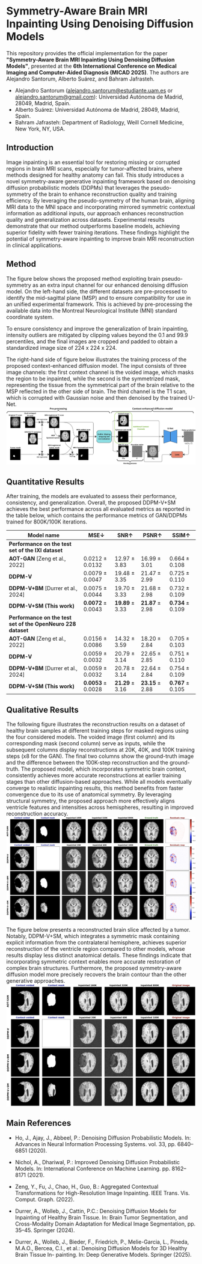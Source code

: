 # Symmetry-Aware Brain MRI Inpainting Using Denoising Diffusion Models
This repository provides the official implementation for the paper **"Symmetry-Aware Brain MRI Inpainting Using Denoising Diffusion Models"**, presented at the **6th International Conference on Medical Imaging and Computer-Aided Diagnosis (MICAD 2025)**. The authors are Alejandro Santorum, Alberto Suárez, and Bahram Jafrasteh.

- Alejandro Santorum (alejandro.santorum@estudiante.uam.es or alejandro.santorum@gmail.com): Universidad Autónoma de Madrid, 28049, Madrid, Spain.
- Alberto Suárez: Universidad Autónoma de Madrid, 28049, Madrid, Spain.
- Bahram Jafrasteh: Department of Radiology, Weill Cornell Medicine, New York, NY, USA.


## Introduction
Image inpainting is an essential tool for restoring missing or corrupted regions in brain MRI scans, especially for tumor-affected brains, where methods designed for healthy anatomy can fail. This study introduces a novel symmetry-aware generative inpainting framework based on denoising diffusion probabilistic models (DDPMs) that leverages the pseudo-symmetry of the brain to enhance reconstruction quality and training efficiency. By leveraging the pseudo-symmetry of the human brain, aligning MRI data to the MNI space and incorporating mirrored symmetric contextual information as additional inputs, our approach enhances reconstruction quality and generalization across datasets. Experimental results demonstrate that our method outperforms baseline models, achieving superior fidelity with fewer training iterations. These findings highlight the potential of symmetry-aware inpainting to improve brain MRI reconstruction in clinical applications.


## Method
The figure below shows the proposed method exploiting brain pseudo-symmetry as an extra input channel for our enhanced denoising diffusion model. On the left-hand side, the different datasets are pre-processed to identify the mid-sagittal plane (MSP) and to ensure compatibility for use in an unified experimental framework. This is achieved by pre-processing the available data into the Montreal Neurological Institute (MNI) standard coordinate system.

To ensure consistency and improve the generalization of brain inpainting, intensity outliers are mitigated by clipping values beyond the 0.1 and 99.9 percentiles, and the final images are cropped and padded to obtain a standardized image size of 224 x 224 x 224.

The right-hand side of figure below illustrates the training process of the proposed context-enhanced diffusion model. The input consists of three image channels: the first context channel is the voided image, which masks the region to be inpainted, while the second is the symmetrized mask, representing the tissue from the symmetrical part of the brain relative to the MSP reflected in the other side of brain. The third channel is the T1 scan, which is corrupted with Gaussian noise and then denoised by the trained U-Net.
![Symmetry-Aware DDPM](imgs/symm_ddpm_diagram.png)
<!---
<img src="imgs/symm_ddpm_diagram.png" width=450 height=320 alt="Symmetry-Aware DDPM">
-->


## Quantitative Results
After training, the models are evaluated to assess their performance, consistency, and generalization.
Overall, the proposed DDPM-V+SM achieves the best performance across all evaluated metrics as reported in the table below, which contains the performance metrics of GAN/DDPMs trained for 800K/100K iterations.

| Model name | MSE↓ | SNR↑ | PSNR↑ | SSIM↑ |
|------------|------|------|-------|-------|
| **Performance on the test set of the IXI dataset** |||||
| **AOT-GAN** [Zeng et al., 2022] | 0.0212 ± 0.0132 | 12.97 ± 3.83 | 16.99 ± 3.01 | 0.664 ± 0.108 |
| **DDPM-V** | 0.0079 ± 0.0047 | 19.48 ± 3.35 | 21.47 ± 2.99 | 0.725 ± 0.110 |
| **DDPM-V+BM** [Durrer et al., 2024] | 0.0075 ± 0.0044 | 19.70 ± 3.33 | 21.68 ± 2.98 | 0.732 ± 0.109 |
| **DDPM-V+SM (This work)** | **0.0072** ± 0.0043 | **19.89** ± 3.33 | **21.87** ± 2.98 | **0.734** ± 0.109 |
| **Performance on the test set of the OpenNeuro 228 dataset** |||||
| **AOT-GAN** [Zeng et al., 2022] | 0.0156 ± 0.0086 | 14.32 ± 3.59 | 18.20 ± 2.84 | 0.705 ± 0.103 |
| **DDPM-V** | 0.0059 ± 0.0032 | 20.79 ± 3.14 | 22.65 ± 2.85 | 0.751 ± 0.110 |
| **DDPM-V+BM** [Durrer et al., 2024] | 0.0059 ± 0.0032 | 20.78 ± 3.14 | 22.64 ± 2.84 | 0.754 ± 0.109 |
| **DDPM-V+SM (This work)** | **0.0053** ± 0.0028 | **21.29** ± 3.16 | **23.15** ± 2.88 | **0.767** ± 0.105 |


## Qualitative Results
The following figure illustrates the reconstruction results on a dataset of healthy brain samples at different training steps for masked regions using the four considered models. The voided image (first column) and its corresponding mask (second column) serve as inputs, while the subsequent columns display reconstructions at 20K, 40K, and 100K training steps (x8 for the GAN). The final two columns show the ground-truth image and the difference between the 100K-step reconstruction and the ground- truth. The proposed model, which incorporates symmetric brain context, consistently achieves more accurate reconstructions at earlier training stages than other diffusion-based approaches. While all models eventually converge to realistic inpainting results, this method benefits from faster convergence due to its use of anatomical symmetry. By leveraging structural symmetry, the proposed approach more effectively aligns ventricle features and intensities across hemispheres, resulting in improved reconstruction accuracy.
![Inpainted Healthy Slice](imgs/healthy_inpainted_slice.png)
<!---
<img src="imgs/healthy_inpainted_slice.png" width=450 height=320 alt="Symmetry-Aware DDPM">
-->

The figure below presents a reconstructed brain slice affected by a tumor. Notably, DDPM-V+SM, which integrates a symmetric mask containing explicit information from the contralateral hemisphere, achieves superior reconstruction of the ventricle region compared to other models, whose results display less distinct anatomical details. These findings indicate that incorporating symmetric context enables more accurate restoration of complex brain structures. Furthermore, the proposed symmetry-aware diffusion model more precisely recovers the brain contour than the other generative approaches.
![Inpainted Diseased Slice](imgs/diseased_inpainted_slice.png)
<!---
<img src="imgs/diseased_inpainted_slice.png" width=450 height=320 alt="Symmetry-Aware DDPM">
-->


## Main References
- Ho, J., Ajay, J., Abbeel, P.: Denoising Diffusion Probabilistic Models. In: Advances in Neural Information Processing Systems. vol. 33, pp. 6840–6851 (2020).

- Nichol, A., Dhariwal, P.: Improved Denoising Diffusion Probabilistic Models. In:
International Conference on Machine Learning. pp. 8162–8171 (2021).

- Zeng, Y., Fu, J., Chao, H., Guo, B.: Aggregated Contextual Transformations for
High-Resolution Image Inpainting. IEEE Trans. Vis. Comput. Graph. (2022).

- Durrer, A., Wolleb, J., Cattin, P.C.: Denoising Diffusion Models for Inpainting of Healthy Brain Tissue. In: Brain Tumor Segmentation, and Cross-Modality Domain Adaptation for Medical Image Segmentation, pp. 35–45. Springer (2024).

- Durrer, A., Wolleb, J., Bieder, F., Friedrich, P., Melie-Garcia, L., Pineda, M.A.O., Bercea, C.I., et al.: Denoising Diffusion Models for 3D Healthy Brain Tissue In- painting. In: Deep Generative Models. Springer (2025).


